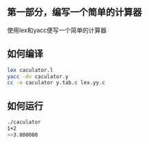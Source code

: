 ## 第一部分，编写一个简单的计算器
使用lex和yacc便写一个简单的计算器

## 如何编译
```bash
lex caculator.l                 
yacc -dv caculator.y            
cc -o caculator y.tab.c lex.yy.c
```

## 如何运行
```bash
./caculator                     
1+2
>>3.000000
```
